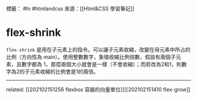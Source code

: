 標籤： #ln #htmlandcss 
來源：[[Html&CSS 學習筆記]]

# flex-shrink
`flex-shrink` 是用在子元素上的指令。可以讓子元素收縮，改變在母元素中所占的比例（方向性為 main）。使用整數數字，象徵收縮比例倍數，假設有兩個子元素，且數字都為 1，那麼兩個大小就會是一樣（不會收縮）；而若改為2和1，則數字為2的子元素收縮的比例會是1的兩倍。

---

related: [[202102151256 flexbox 容器的向量單位]][[202102151410 flex-grow]]